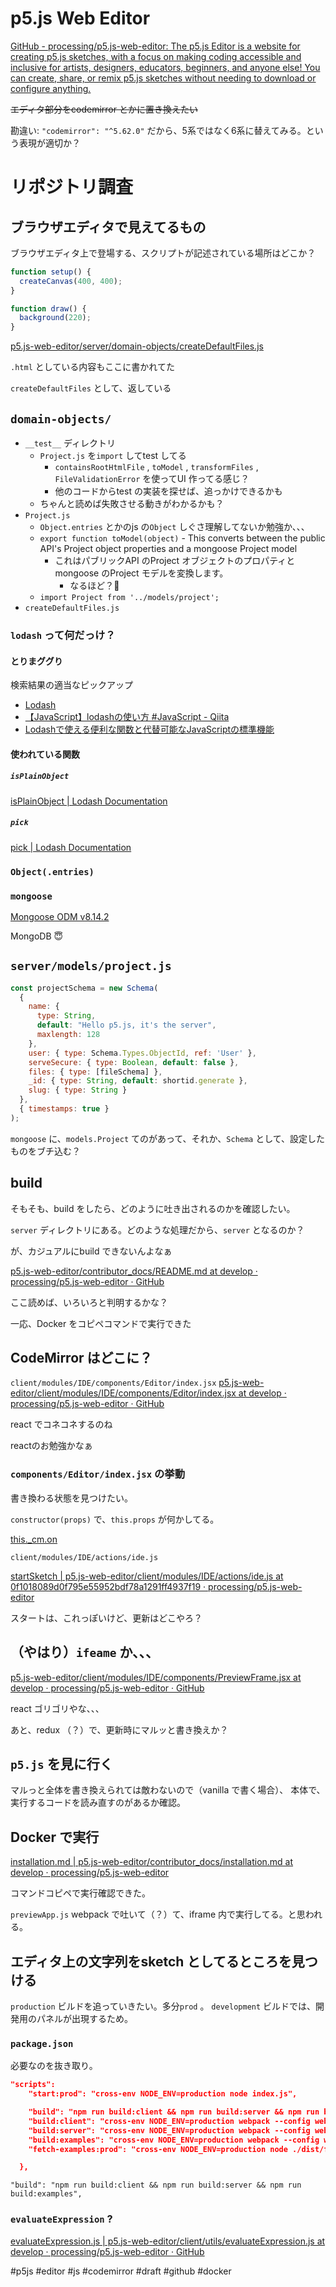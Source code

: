 # p5.js Web Editor

[GitHub - processing/p5.js-web-editor: The p5.js Editor is a website for creating p5.js sketches, with a focus on making coding accessible and inclusive for artists, designers, educators, beginners, and anyone else! You can create, share, or remix p5.js sketches without needing to download or configure anything.](https://github.com/processing/p5.js-web-editor)

~~エディタ部分をcodemirror とかに置き換えたい~~

勘違い: `"codemirror": "^5.62.0"` だから、5系ではなく6系に替えてみる。という表現が適切か？


# リポジトリ調査

## ブラウザエディタで見えてるもの

ブラウザエディタ上で登場する、スクリプトが記述されている場所はどこか？

```js
function setup() {
  createCanvas(400, 400);
}

function draw() {
  background(220);
}
```

[p5.js-web-editor/server/domain-objects/createDefaultFiles.js](https://github.com/processing/p5.js-web-editor/blob/develop/server/domain-objects/createDefaultFiles.js "createDefaultFiles.js")


`.html` としている内容もここに書かれてた


`createDefaultFiles` として、返している

## `domain-objects/`

- `__test__` ディレクトリ
  - `Project.js` を`import` してtest してる
    - `containsRootHtmlFile` , `toModel` , `transformFiles` , `FileValidationError` を使ってUI 作ってる感じ？
    - 他のコードからtest の実装を探せば、追っかけできるかも
  - ちゃんと読めば失敗させる動きがわかるかも？
- `Project.js`
  - `Object.entries` とかのjs の`Object` しぐさ理解してないか勉強か、、、
  - `export function toModel(object)`
    - This converts between the public API's Project object properties and a mongoose Project model
    - これはパブリックAPI のProject オブジェクトのプロパティとmongoose のProject モデルを変換します。
      - なるほど？🤔
  - `import Project from '../models/project';`
- `createDefaultFiles.js`


### `lodash` って何だっけ？

#### とりまググり

検索結果の適当なピックアップ

- [Lodash](https://lodash.com/)
- [【JavaScript】lodashの使い方 #JavaScript - Qiita](https://qiita.com/sosomuse/items/a08e28def541c28458a0)
- [Lodashで使える便利な関数と代替可能なJavaScriptの標準機能](https://zenn.dev/cti1650/articles/lodash_functions)

#### 使われている関数

##### `isPlainObject`

[isPlainObject | Lodash Documentation](https://lodash.com/docs/4.17.15#isPlainObject)

##### `pick`

[pick | Lodash Documentation](https://lodash.com/docs/4.17.15#pick)

### `Object(.entries)`


### `mongoose`

[Mongoose ODM v8.14.2](https://mongoosejs.com/)

MongoDB 😇

## `server/models/project.js`


```js
const projectSchema = new Schema(
  {
    name: {
      type: String,
      default: "Hello p5.js, it's the server",
      maxlength: 128
    },
    user: { type: Schema.Types.ObjectId, ref: 'User' },
    serveSecure: { type: Boolean, default: false },
    files: { type: [fileSchema] },
    _id: { type: String, default: shortid.generate },
    slug: { type: String }
  },
  { timestamps: true }
);
```
`mongoose` に、`models.Project` てのがあって、それか、`Schema` として、設定したものをブチ込む？


## build 

そもそも、build をしたら、どのように吐き出されるのかを確認したい。

`server` ディレクトリにある。どのような処理だから、`server` となるのか？

が、カジュアルにbuild できないんよなぁ


[p5.js-web-editor/contributor_docs/README.md at develop · processing/p5.js-web-editor · GitHub](https://github.com/processing/p5.js-web-editor/blob/develop/contributor_docs/README.md)

ここ読めば、いろいろと判明するかな？


一応、Docker をコピペコマンドで実行できた

## CodeMirror はどこに？


`client/modules/IDE/components/Editor/index.jsx`
[p5.js-web-editor/client/modules/IDE/components/Editor/index.jsx at develop · processing/p5.js-web-editor · GitHub](https://github.com/processing/p5.js-web-editor/blob/develop/client/modules/IDE/components/Editor/index.jsx)


react でコネコネするのね

reactのお勉強かなぁ


### `components/Editor/index.jsx` の挙動


書き換わる状態を見つけたい。

`constructor(props)` で、`this.props` が何かしてる。

[this._cm.on](https://github.com/processing/p5.js-web-editor/blob/c175c1c8d21915b7a0838795cd25bf5f3ab05a96/client/modules/IDE/components/Editor/index.jsx#L191)


`client/modules/IDE/actions/ide.js`

[startSketch | p5.js-web-editor/client/modules/IDE/actions/ide.js at 0f1018089d0f795e55952bdf78a1291ff4937f19 · processing/p5.js-web-editor](https://github.com/processing/p5.js-web-editor/blob/0f1018089d0f795e55952bdf78a1291ff4937f19/client/modules/IDE/actions/ide.js#L251)


スタートは、これっぽいけど、更新はどこやろ？


## （やはり）`ifeame` か、、、

[p5.js-web-editor/client/modules/IDE/components/PreviewFrame.jsx at develop · processing/p5.js-web-editor · GitHub](https://github.com/processing/p5.js-web-editor/blob/develop/client/modules/IDE/components/PreviewFrame.jsx)


react ゴリゴリやな、、、


あと、redux （？）で、更新時にマルッと書き換えか？

## `p5.js` を見に行く

マルっと全体を書き換えられては敵わないので（vanilla で書く場合）、
本体で、実行するコードを読み直すのがあるか確認。


## Docker で実行

[installation.md | p5.js-web-editor/contributor_docs/installation.md at develop · processing/p5.js-web-editor](https://github.com/processing/p5.js-web-editor/blob/develop/contributor_docs/installation.md)

コマンドコピペで実行確認できた。

`previewApp.js` webpack で吐いて（？）て、iframe 内で実行してる。と思われる。


## エディタ上の文字列をsketch としてるところを見つける

`production` ビルドを追っていきたい。多分`prod` 。
`development` ビルドでは、開発用のパネルが出現するため。

### `package.json`

必要なのを抜き取り。

```json
"scripts": 
    "start:prod": "cross-env NODE_ENV=production node index.js",

    "build": "npm run build:client && npm run build:server && npm run build:examples",
    "build:client": "cross-env NODE_ENV=production webpack --config webpack/config.prod.js",
    "build:server": "cross-env NODE_ENV=production webpack --config webpack/config.server.js",
    "build:examples": "cross-env NODE_ENV=production webpack --config webpack/config.examples.js",
    "fetch-examples:prod": "cross-env NODE_ENV=production node ./dist/fetch-examples.bundle.js",

  },
```


`"build": "npm run build:client && npm run build:server && npm run build:examples",`

### `evaluateExpression` ?

[evaluateExpression.js | p5.js-web-editor/client/utils/evaluateExpression.js at develop · processing/p5.js-web-editor · GitHub](https://github.com/processing/p5.js-web-editor/blob/develop/client/utils/evaluateExpression.js)





#p5js #editor #js #codemirror #draft #github #docker
